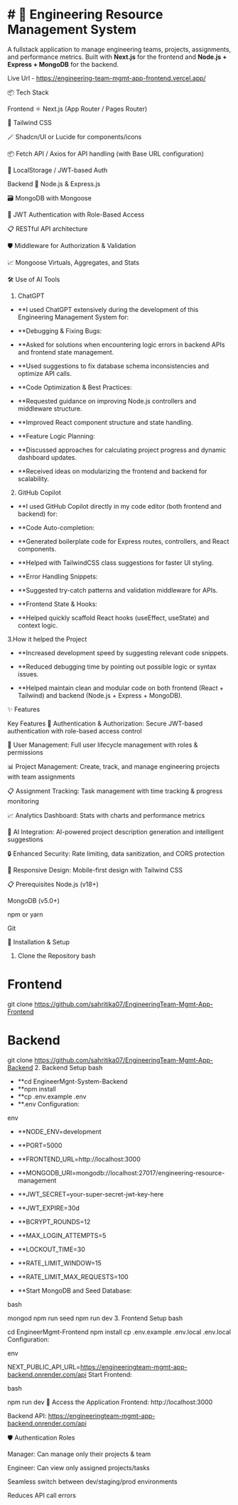 # # 🚀 Engineering Resource Management System
A fullstack application to manage engineering teams, projects, assignments, and performance metrics. Built with **Next.js** for the frontend and **Node.js + Express + MongoDB** for the backend.


Live Url - https://engineering-team-mgmt-app-frontend.vercel.app/



📦 Tech Stack


Frontend
⚛️ Next.js (App Router / Pages Router)

💨 Tailwind CSS

🪄 Shadcn/UI or Lucide for components/icons

📦 Fetch API / Axios for API handling (with Base URL configuration)

🍪 LocalStorage / JWT-based Auth



Backend
🚀 Node.js & Express.js

🗃️ MongoDB with Mongoose

🔐 JWT Authentication with Role-Based Access

📋 RESTful API architecture

🛡️ Middleware for Authorization & Validation

📈 Mongoose Virtuals, Aggregates, and Stats


🛠️ Use of AI Tools
1. ChatGPT
- **I used ChatGPT extensively during the development of this Engineering Management System for:

- **Debugging & Fixing Bugs:

- **Asked for solutions when encountering logic errors in backend APIs and frontend state management.

- **Used suggestions to fix database schema inconsistencies and optimize API calls.

- **Code Optimization & Best Practices:

- **Requested guidance on improving Node.js controllers and middleware structure.

- **Improved React component structure and state handling.

- **Feature Logic Planning:

- **Discussed approaches for calculating project progress and dynamic dashboard updates.

- **Received ideas on modularizing the frontend and backend for scalability.

2. GitHub Copilot
- **I used GitHub Copilot directly in my code editor (both frontend and backend) for:

- **Code Auto-completion:

- **Generated boilerplate code for Express routes, controllers, and React components.

- **Helped with TailwindCSS class suggestions for faster UI styling.

- **Error Handling Snippets:

- **Suggested try-catch patterns and validation middleware for APIs.

- **Frontend State & Hooks:

- **Helped quickly scaffold React hooks (useEffect, useState) and context logic.

3.How it helped the Project
- **Increased development speed by suggesting relevant code snippets.

- **Reduced debugging time by pointing out possible logic or syntax issues.

- **Helped maintain clean and modular code on both frontend (React + Tailwind) and backend (Node.js + Express + MongoDB).


✨ Features

Key Features
🔐 Authentication & Authorization: Secure JWT-based authentication with role-based access control

👥 User Management: Full user lifecycle management with roles & permissions

📊 Project Management: Create, track, and manage engineering projects with team assignments

📋 Assignment Tracking: Task management with time tracking & progress monitoring

📈 Analytics Dashboard: Stats with charts and performance metrics

🤖 AI Integration: AI-powered project description generation and intelligent suggestions

🔒 Enhanced Security: Rate limiting, data sanitization, and CORS protection

📱 Responsive Design: Mobile-first design with Tailwind CSS



📋 Prerequisites
Node.js (v18+)

MongoDB (v5.0+)

npm or yarn

Git

🔧 Installation & Setup
1. Clone the Repository
bash

# Frontend
git clone https://github.com/sahritika07/EngineeringTeam-Mgmt-App-Frontend

# Backend
git clone https://github.com/sahritika07/EngineeringTeam-Mgmt-App-Backend
2. Backend Setup
bash

- **cd EngineerMgnt-System-Backend
- **npm install
- **cp .env.example .env
- **.env Configuration:

env

- **NODE_ENV=development
- **PORT=5000
- **FRONTEND_URL=http://localhost:3000

- **MONGODB_URI=mongodb://localhost:27017/engineering-resource-management

- **JWT_SECRET=your-super-secret-jwt-key-here
- **JWT_EXPIRE=30d

- **BCRYPT_ROUNDS=12
- **MAX_LOGIN_ATTEMPTS=5
- **LOCKOUT_TIME=30

- **RATE_LIMIT_WINDOW=15
- **RATE_LIMIT_MAX_REQUESTS=100
- **Start MongoDB and Seed Database:

bash

mongod
npm run seed
npm run dev
3. Frontend Setup
bash

cd EngineerMgmt-Frontend
npm install
cp .env.example .env.local
.env.local Configuration:

env

NEXT_PUBLIC_API_URL=https://engineeringteam-mgmt-app-backend.onrender.com/api
Start Frontend:

bash

npm run dev
🔗 Access the Application
Frontend: http://localhost:3000

Backend API: https://engineeringteam-mgmt-app-backend.onrender.com/api


🛡️ Authentication Roles

Manager: Can manage only their projects & team

Engineer: Can view only assigned projects/tasks


Seamless switch between dev/staging/prod environments

Reduces API call errors




